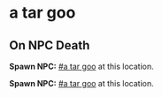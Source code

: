 # a tar goo
## On NPC Death

**Spawn NPC:**  [\#a tar goo](/npc/119035) at this location.

**Spawn NPC:**  [\#a tar goo](/npc/119035) at this location.